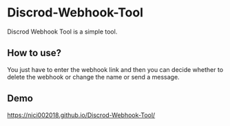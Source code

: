 # Discrod-Webhook-Tool
Discrod Webhook Tool is a simple tool.

## How to use?
You just have to enter the webhook link and then you can decide whether to delete the webhook or change the name or send a message.

## Demo

https://nici002018.github.io/Discrod-Webhook-Tool/
